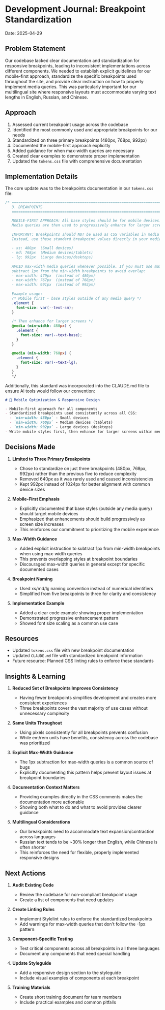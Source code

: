 # Development Journal: Breakpoint Standardization
Date: 2025-04-29

## Problem Statement
Our codebase lacked clear documentation and standardization for responsive breakpoints, leading to inconsistent implementations across different components. We needed to establish explicit guidelines for our mobile-first approach, standardize the specific breakpoints used throughout the site, and provide clear instruction on how to properly implement media queries. This was particularly important for our multilingual site where responsive layouts must accommodate varying text lengths in English, Russian, and Chinese.

## Approach
1. Assessed current breakpoint usage across the codebase
2. Identified the most commonly used and appropriate breakpoints for our needs
3. Standardized on three primary breakpoints (480px, 768px, 992px)
4. Documented the mobile-first approach explicitly
5. Added guidance for when max-width queries are necessary
6. Created clear examples to demonstrate proper implementation
7. Updated the `tokens.css` file with comprehensive documentation

## Implementation Details

The core update was to the breakpoints documentation in our `tokens.css` file:

```css
/* ==========================================================================
   3. BREAKPOINTS
   ========================================================================== 

   MOBILE-FIRST APPROACH: All base styles should be for mobile devices.
   Media queries are then used to progressively enhance for larger screens.
   
   IMPORTANT: Breakpoints should NOT be used as CSS variables in media queries.
   Instead, use these standard breakpoint values directly in your media queries:
   
   - xs: 480px  (Small devices)
   - md: 768px  (Medium devices/tablets)
   - lg: 992px  (Large devices/desktops)
   
   AVOID max-width media queries whenever possible. If you must use max-width,
   subtract 1px from the min-width breakpoints to avoid overlap:
   - max-width: 479px  (instead of 480px)
   - max-width: 767px  (instead of 768px)
   - max-width: 991px  (instead of 992px)
   
   Example usage:
   /* Mobile first - base styles outside of any media query */
   .element {
     font-size: var(--text-sm);
   }
   
   /* Then enhance for larger screens */
   @media (min-width: 480px) {
     .element {
       font-size: var(--text-base);
     }
   }
   
   @media (min-width: 768px) {
     .element {
       font-size: var(--text-lg);
     }
   }
   */
```

Additionally, this standard was incorporated into the CLAUDE.md file to ensure AI tools would follow our convention:

```markdown
# 📱 Mobile Optimization & Responsive Design

- Mobile-first approach for all components
- Standardized breakpoints used consistently across all CSS:
  - `min-width: 480px` - Small devices
  - `min-width: 768px` - Medium devices (tablets)
  - `min-width: 992px` - Large devices (desktops)
- Write mobile styles first, then enhance for larger screens within media queries
```

## Decisions Made

1. **Limited to Three Primary Breakpoints**
   - Chose to standardize on just three breakpoints (480px, 768px, 992px) rather than the previous five to reduce complexity
   - Removed 640px as it was rarely used and caused inconsistencies
   - Kept 992px instead of 1024px for better alignment with common device sizes

2. **Mobile-First Emphasis**
   - Explicitly documented that base styles (outside any media query) should target mobile devices
   - Emphasized that enhancements should build progressively as screen size increases
   - This reinforces our commitment to prioritizing the mobile experience

3. **Max-Width Guidance**
   - Added explicit instruction to subtract 1px from min-width breakpoints when using max-width queries
   - This prevents overlapping styles at breakpoint boundaries
   - Discouraged max-width queries in general except for specific documented cases

4. **Breakpoint Naming**
   - Used xs/md/lg naming convention instead of numerical identifiers
   - Simplified from five breakpoints to three for clarity and consistency

5. **Implementation Example**
   - Added a clear code example showing proper implementation
   - Demonstrated progressive enhancement pattern
   - Showed font size scaling as a common use case

## Resources

- Updated `tokens.css` file with new breakpoint documentation
- Updated `CLAUDE.md` file with standardized breakpoint information
- Future resource: Planned CSS linting rules to enforce these standards

## Insights & Learning

1. **Reduced Set of Breakpoints Improves Consistency**
   - Having fewer breakpoints simplifies development and creates more consistent experiences
   - Three breakpoints cover the vast majority of use cases without unnecessary complexity

2. **Same Units Throughout**
   - Using pixels consistently for all breakpoints prevents confusion
   - While em/rem units have benefits, consistency across the codebase was prioritized

3. **Explicit Max-Width Guidance**
   - The 1px subtraction for max-width queries is a common source of bugs
   - Explicitly documenting this pattern helps prevent layout issues at breakpoint boundaries

4. **Documentation Context Matters**
   - Providing examples directly in the CSS comments makes the documentation more actionable
   - Showing both what to do and what to avoid provides clearer guidance

5. **Multilingual Considerations**
   - Our breakpoints need to accommodate text expansion/contraction across languages
   - Russian text tends to be ~30% longer than English, while Chinese is often shorter
   - This reinforces the need for flexible, properly implemented responsive designs

## Next Actions

1. **Audit Existing Code**
   - Review the codebase for non-compliant breakpoint usage
   - Create a list of components that need updates

2. **Create Linting Rules**
   - Implement Stylelint rules to enforce the standardized breakpoints
   - Add warnings for max-width queries that don't follow the -1px pattern

3. **Component-Specific Testing**
   - Test critical components across all breakpoints in all three languages
   - Document any components that need special handling

4. **Update Styleguide**
   - Add a responsive design section to the styleguide
   - Include visual examples of components at each breakpoint

5. **Training Materials**
   - Create short training document for team members
   - Include practical examples and common pitfalls
